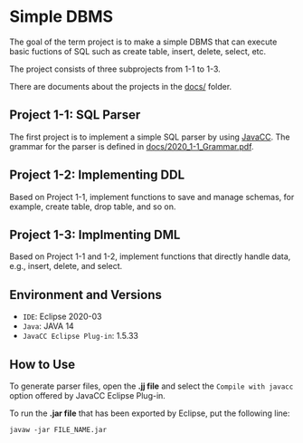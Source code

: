 # Simple DBMS

The goal of the term project is to make a simple DBMS that can execute basic fuctions of SQL such as create table, insert, delete, select, etc.

The project consists of three subprojects from 1-1 to 1-3.

There are documents about the projects in the [docs/](https://github.com/hyunjinjeong/snu-db-2020/blob/master/docs/) folder.

## Project 1-1: SQL Parser

The first project is to implement a simple SQL parser by using [JavaCC](https://javacc.github.io/javacc/). The grammar for the parser is defined in [docs/2020_1-1_Grammar.pdf](https://github.com/hyunjinjeong/snu-db-2020/blob/master/docs/2020_1-1_Grammar.pdf).

## Project 1-2: Implementing DDL

Based on Project 1-1, implement functions to save and manage schemas, for example, create table, drop table, and so on.

## Project 1-3: Implmenting DML

Based on Project 1-1 and 1-2, implement functions that directly handle data, e.g., insert, delete, and select.

## Environment and Versions

* `IDE`: Eclipse 2020-03
* `Java`: JAVA 14
* `JavaCC Eclipse Plug-in`: 1.5.33

## How to Use

To generate parser files, open the **.jj file** and select the `Compile with javacc` option offered by JavaCC Eclipse Plug-in.

To run the **.jar file** that has been exported by Eclipse, put the following line:

```shell
javaw -jar FILE_NAME.jar
```
